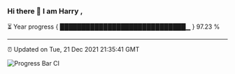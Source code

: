 ### Hi there 👋 I am Harry , 

⏳ Year progress { █████████████████████████████▁ } 97.23 %

---

⏰ Updated on Tue, 21 Dec 2021 21:35:41 GMT

![Progress Bar CI](https://github.com/duykhang68/duykhang68/workflows/Progress%20Bar%20CI/badge.svg)
